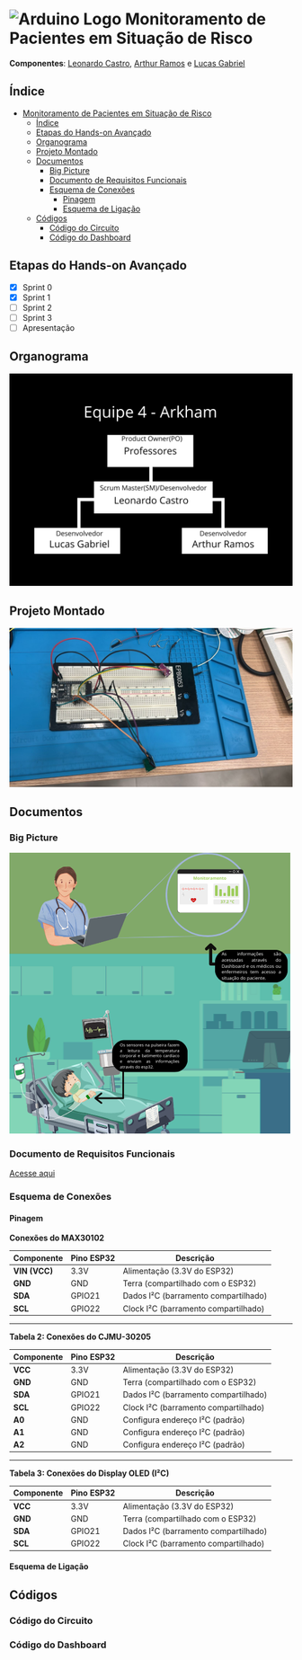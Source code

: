 # <img src="https://upload.wikimedia.org/wikipedia/commons/8/87/Arduino_Logo.svg" alt="Arduino Logo" width="40"> Monitoramento de Pacientes em Situação de Risco

**Componentes**: [Leonardo Castro](https://github.com/thetwelvedev), [Arthur Ramos](https://github.com/ArthurRamos26) e [Lucas Gabriel](https://github.com/lucasrocha777)

## Índice
- [ Monitoramento de Pacientes em Situação de Risco](#-monitoramento-de-pacientes-em-situação-de-risco)
  - [Índice](#índice)
  - [Etapas do Hands-on Avançado](#etapas-do-hands-on-avançado)
  - [Organograma](#organograma)
  - [Projeto Montado](#projeto-montado)
  - [Documentos](#documentos)
    - [Big Picture](#big-picture)
    - [Documento de Requisitos Funcionais](#documento-de-requisitos-funcionais)
    - [Esquema de Conexões](#esquema-de-conexões)
      - [Pinagem](#pinagem)
      - [Esquema de Ligação](#esquema-de-ligação)
  - [Códigos](#códigos)
    - [Código do Circuito](#código-do-circuito)
    - [Código do Dashboard](#código-do-dashboard)

## Etapas do Hands-on Avançado

- [x] Sprint 0
- [x] Sprint 1
- [ ] Sprint 2
- [ ] Sprint 3
- [ ] Apresentação

## Organograma
![Organograma](/Pictures/organograma-arkham.png)

## Projeto Montado
![Prototipo](/Pictures/Proto-v1.jpeg)

## Documentos

### Big Picture
![Big Picture](/Pictures/Big-picture-arkham.png)

### Documento de Requisitos Funcionais
[Acesse aqui](/Docs/Requisitos%20Funcionais_Maloca.Equipe_Arkhamdocx.pdf)

### Esquema de Conexões

#### Pinagem

**Conexões do MAX30102**  

| **Componente**       | **Pino ESP32** | **Descrição**                          |
|----------------------|---------------|----------------------------------------|
| **VIN (VCC)**        | 3.3V          | Alimentação (3.3V do ESP32)            |
| **GND**              | GND           | Terra (compartilhado com o ESP32)      |
| **SDA**              | GPIO21        | Dados I²C (barramento compartilhado)   |
| **SCL**              | GPIO22        | Clock I²C (barramento compartilhado)   |

---

**Tabela 2: Conexões do CJMU-30205**  

| **Componente**       | **Pino ESP32** | **Descrição**                          |
|----------------------|---------------|----------------------------------------|
| **VCC**              | 3.3V          | Alimentação (3.3V do ESP32)            |
| **GND**              | GND           | Terra (compartilhado com o ESP32)      |
| **SDA**              | GPIO21        | Dados I²C (barramento compartilhado)   |
| **SCL**              | GPIO22        | Clock I²C (barramento compartilhado)   |
| **A0**               | GND           | Configura endereço I²C (padrão)        |
| **A1**               | GND           | Configura endereço I²C (padrão)        |
| **A2**               | GND           | Configura endereço I²C (padrão)        |

---

**Tabela 3: Conexões do Display OLED (I²C)**  

| **Componente**       | **Pino ESP32** | **Descrição**                          |
|----------------------|---------------|----------------------------------------|
| **VCC**              | 3.3V          | Alimentação (3.3V do ESP32)            |
| **GND**              | GND           | Terra (compartilhado com o ESP32)      |
| **SDA**              | GPIO21        | Dados I²C (barramento compartilhado)   |
| **SCL**              | GPIO22        | Clock I²C (barramento compartilhado)   |

#### Esquema de Ligação

## Códigos

### Código do Circuito

### Código do Dashboard


